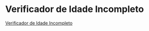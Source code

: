 # Verificador de Idade Incompleto

<a href="https://demilson1.github.io/Verificador">Verificador de Idade Incompleto</a>

 
